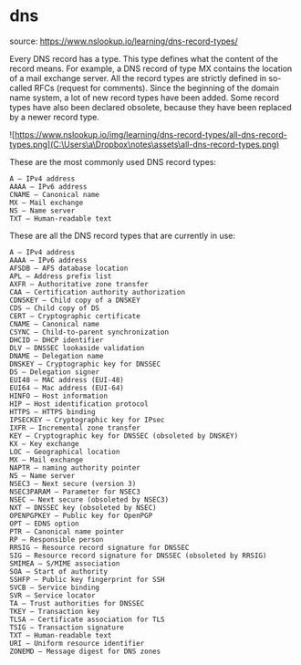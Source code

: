  # dns

source: https://www.nslookup.io/learning/dns-record-types/

Every DNS record has a type. This type defines what the content of the  record means. For example, a DNS record of type MX contains the location of a mail exchange server. All the record types are strictly defined in so-called RFCs (request for comments). Since the beginning of the  domain name system, a lot of new record types have been added. Some  record types have also been declared obsolete, because they have been  replaced by a newer record type.



![https://www.nslookup.io/img/learning/dns-record-types/all-dns-record-types.png](C:\Users\a\Dropbox\notes\assets\all-dns-record-types.png)

 These are the most commonly used DNS record types:

    A — IPv4 address
    AAAA — IPv6 address
    CNAME — Canonical name
    MX — Mail exchange
    NS — Name server
    TXT — Human-readable text

These are all the DNS record types that are currently in use:

    A — IPv4 address
    AAAA — IPv6 address
    AFSDB — AFS database location
    APL — Address prefix list
    AXFR — Authoritative zone transfer
    CAA — Certification authority authorization
    CDNSKEY — Child copy of a DNSKEY
    CDS — Child copy of DS
    CERT — Cryptographic certificate
    CNAME — Canonical name
    CSYNC — Child-to-parent synchronization
    DHCID — DHCP identifier
    DLV — DNSSEC lookaside validation
    DNAME — Delegation name
    DNSKEY — Cryptographic key for DNSSEC
    DS — Delegation signer
    EUI48 — MAC address (EUI-48)
    EUI64 — Mac address (EUI-64)
    HINFO — Host information
    HIP — Host identification protocol
    HTTPS — HTTPS binding
    IPSECKEY — Cryptographic key for IPsec
    IXFR — Incremental zone transfer
    KEY — Cryptographic key for DNSSEC (obsoleted by DNSKEY)
    KX — Key exchange
    LOC — Geographical location
    MX — Mail exchange
    NAPTR — naming authority pointer
    NS — Name server
    NSEC3 — Next secure (version 3)
    NSEC3PARAM — Parameter for NSEC3
    NSEC — Next secure (obsoleted by NSEC3)
    NXT — DNSSEC key (obsoleted by NSEC)
    OPENPGPKEY — Public key for OpenPGP
    OPT — EDNS option
    PTR — Canonical name pointer
    RP — Responsible person
    RRSIG — Resource record signature for DNSSEC
    SIG — Resource record signature for DNSSEC (obsoleted by RRSIG)
    SMIMEA — S/MIME association
    SOA — Start of authority
    SSHFP — Public key fingerprint for SSH
    SVCB — Service binding
    SVR — Service locator
    TA — Trust authorities for DNSSEC
    TKEY — Transaction key
    TLSA — Certificate association for TLS
    TSIG — Transaction signature
    TXT — Human-readable text
    URI — Uniform resource identifier
    ZONEMD — Message digest for DNS zones